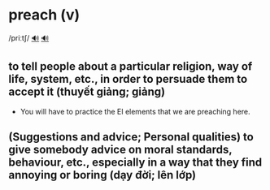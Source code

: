 # preach (v)

/priːtʃ/ [🔊](https://www.oxfordlearnersdictionaries.com/media/english/uk_pron/p/pre/preac/preach__gb_1.mp3) [🔊](https://www.oxfordlearnersdictionaries.com/media/english/us_pron/p/pre/preac/preach__us_1.mp3)

## to tell people about a particular religion, way of life, system, etc., in order to persuade them to accept it (thuyết giảng; giảng)

- You will have to practice the EI elements that we are preaching here.

## (Suggestions and advice; Personal qualities) to give somebody advice on moral standards, behaviour, etc., especially in a way that they find annoying or boring (dạy đời; lên lớp)